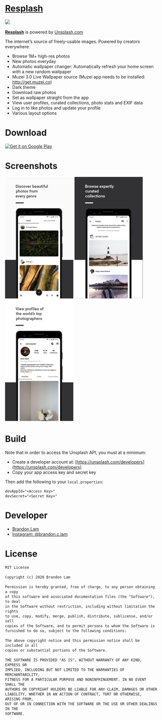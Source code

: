 
# [Resplash]

<img src="https://raw.githubusercontent.com/b-lam/Resplash/master/design/Resplash_Play_Store_Banner.jpg" width="750">

**[Resplash]** is powered by [Unsplash.com](https://unsplash.com/)

The internet’s source of freely-usable images. Powered by creators everywhere.

* Browse 1M+ high-res photos
* New photos everyday
* Automatic wallpaper changer: Automatically refresh your home screen with a new random wallpaper
* Muzei 3.0 Live Wallpaper source (Muzei app needs to be installed: http://get.muzei.co)
* Dark theme
* Download raw photos
* Set as wallpaper straight from the app
* View user profiles, curated collections, photo stats and EXIF data
* Log in to like photos and update your profile
* Various layout options

# Download

<a href="https://play.google.com/store/apps/details?id=com.b_lam.resplash" target="_blank">
<img src="https://play.google.com/intl/en_us/badges/images/generic/en-play-badge.png" alt="Get it on Google Play" height="70"/></a>

# Screenshots

<img src="https://raw.githubusercontent.com/b-lam/b-lam.github.io/master/img/resplash/resplash_1.jpg" width="225"> <img src="https://raw.githubusercontent.com/b-lam/b-lam.github.io/master/img/resplash/resplash_3.jpg" width="225"> <img src="https://raw.githubusercontent.com/b-lam/b-lam.github.io/master/img/resplash/resplash_2.jpg" width="225">

# Build

Note that in order to access the Unsplash API, you must at a minimum:

- Create a developer account at: [https://unsplash.com/developers](https://unsplash.com/developers)
- Copy your app access key and secret key

Then add the following to your `local.properties`:

```
devAppId="<Access Key>"
devSecret="<Secret Key>"
```

# Developer

* [Brandon Lam](https://b-lam.github.io)
* [Instagram: @brandon.c.lam](https://www.instagram.com/brandon.c.lam/)

# License

	MIT License

	Copyright (c) 2020 Brandon Lam

	Permission is hereby granted, free of charge, to any person obtaining a copy
	of this software and associated documentation files (the "Software"), to deal
	in the Software without restriction, including without limitation the rights
	to use, copy, modify, merge, publish, distribute, sublicense, and/or sell
	copies of the Software, and to permit persons to whom the Software is
	furnished to do so, subject to the following conditions:

	The above copyright notice and this permission notice shall be included in all
	copies or substantial portions of the Software.

	THE SOFTWARE IS PROVIDED "AS IS", WITHOUT WARRANTY OF ANY KIND, EXPRESS OR
	IMPLIED, INCLUDING BUT NOT LIMITED TO THE WARRANTIES OF MERCHANTABILITY,
	FITNESS FOR A PARTICULAR PURPOSE AND NONINFRINGEMENT. IN NO EVENT SHALL THE
	AUTHORS OR COPYRIGHT HOLDERS BE LIABLE FOR ANY CLAIM, DAMAGES OR OTHER
	LIABILITY, WHETHER IN AN ACTION OF CONTRACT, TORT OR OTHERWISE, ARISING FROM,
	OUT OF OR IN CONNECTION WITH THE SOFTWARE OR THE USE OR OTHER DEALINGS IN THE
	SOFTWARE.

 [Resplash]:https://play.google.com/store/apps/details?id=com.b_lam.resplash
